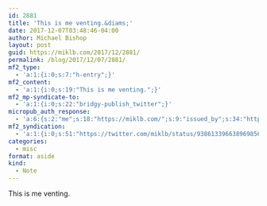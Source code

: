 ```yaml
---
id: 2881
title: 'This is me venting.&diams;'
date: 2017-12-07T03:48:46-04:00
author: Michael Bishop
layout: post
guid: https://miklb.com/2017/12/2881/
permalink: /blog/2017/12/07/2881/
mf2_type:
  - 'a:1:{i:0;s:7:"h-entry";}'
mf2_content:
  - 'a:1:{i:0;s:19:"This is me venting.";}'
mf2_mp-syndicate-to:
  - 'a:1:{i:0;s:22:"bridgy-publish_twitter";}'
micropub_auth_response:
  - 'a:6:{s:2:"me";s:18:"https://miklb.com/";s:9:"issued_by";s:34:"https://tokens.indieauth.com/token";s:9:"client_id";s:21:"https://quill.p3k.io/";s:9:"issued_at";s:10:"1509581839";s:5:"scope";s:13:"create update";s:5:"nonce";s:9:"267253281";}'
mf2_syndication:
  - 'a:1:{i:0;s:51:"https://twitter.com/miklb/status/938613396638969856";}'
categories:
  - misc
format: aside
kind:
  - Note
---
```

This is me venting.